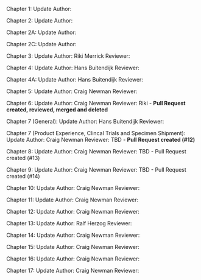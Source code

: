 Chapter 1: Update Author: 

Chapter 2: Update Author: 

Chapter 2A: Update Author: 

Chapter 2C: Update Author: 

Chapter 3: Update Author: Riki Merrick  Reviewer:

Chapter 4: Update Author: Hans Buitendijk  Reviewer:

Chapter 4A: Update Author: Hans Buitendijk  Reviewer:

Chapter 5: Update Author: Craig Newman  Reviewer:

Chapter 6: Update Author: Craig Newman  Reviewer: Riki - **Pull Request created, reviewed, merged and deleted** 

Chapter 7 (General): Update Author: Hans Buitendijk  Reviewer:

Chapter 7 (Product Experience, Clincal Trials and Specimen Shipment): Update Author: Craig Newman  Reviewer: TBD - **Pull Request created (#12)**

Chapter 8: Update Author: Craig Newman  Reviewer: TBD - Pull Request created (#13)

Chapter 9: Update Author: Craig Newman  Reviewer: TBD - Pull Request created (#14)

Chapter 10: Update Author: Craig Newman  Reviewer: 

Chapter 11: Update Author: Craig Newman  Reviewer:

Chapter 12: Update Author: Craig Newman  Reviewer:

Chapter 13: Update Author: Ralf Herzog  Reviewer:

Chapter 14: Update Author: Craig Newman  Reviewer:

Chapter 15: Update Author: Craig Newman  Reviewer:

Chapter 16: Update Author: Craig Newman  Reviewer:

Chapter 17: Update Author: Craig Newman  Reviewer:
